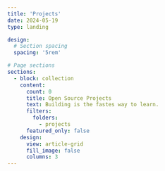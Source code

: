 ```yaml
---
title: 'Projects'
date: 2024-05-19
type: landing

design:
  # Section spacing
  spacing: '5rem'

# Page sections
sections:
  - block: collection
    content:
      count: 0
      title: Open Source Projects
      text: Building is the fastes way to learn.
      filters:
        folders:
          - projects
      featured_only: false
    design:
      view: article-grid
      fill_image: false
      columns: 3
---
```

